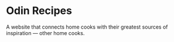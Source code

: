# Odin Recipes

A website that connects home cooks with their greatest sources of inspiration — 
other home cooks.

